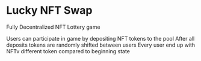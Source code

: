 # Lucky NFT Swap 

Fully Decentralized NFT Lottery game 

Users can participate in game by depositing NFT tokens to the pool
After all deposits tokens are randomly shifted between users
Every user end up with NFTv different token compared to beginning state
